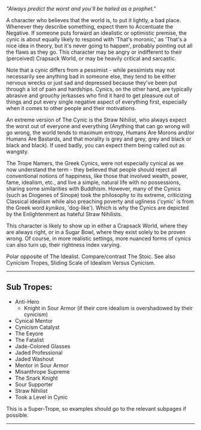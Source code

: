 _"Always predict the worst and you’ll be hailed as a prophet."_

A character who believes that the world is, to put it lightly, a bad place. Whenever they describe something, expect them to Accentuate the Negative. If someone puts forward an idealistic or optimistic premise, the cynic is about equally likely to respond with 'That's moronic,' as 'That's a nice idea in theory, but it's never going to happen', probably pointing out all the flaws as they go. This character may be angry or indifferent to their (perceived) Crapsack World, or may be heavily critical and sarcastic.

Note that a cynic differs from a pessimist - while pessimists may not necessarily see anything bad in someone else, they tend to be either nervous wrecks or just sad and depressed because they've been put through a lot of pain and hardships. Cynics, on the other hand, are typically abrasive and grouchy jerkasses who find it hard to get pleasure out of things and put every single negative aspect of everything first, especially when it comes to other people and their motivations.

An extreme version of The Cynic is the Straw Nihilist, who always expect the worst out of everyone and everything (Anything that can go wrong will go wrong, the world tends to maximum entropy, Humans Are Morons and/or Humans Are Bastards, and that morality is grey and grey, grey and black or black and black). If used badly, you can expect them being called out as wangsty.

The Trope Namers, the Greek Cynics, were not especially cynical as we now understand the term - they believed that people should reject all conventional notions of happiness, like those that involved wealth, power, fame, idealism, etc., and live a simple, natural life with no possessions, sharing some similarities with Buddhism. However, many of the Cynics (such as Diogenes of Sinope) took the philosophy to its extreme, criticizing Classical idealism while also preaching poverty and ugliness ('cynic' is from the Greek word _kynikos_, 'dog-like'). Which is why the Cynics are depicted by the Enlightenment as hateful Straw Nihilists.

This character is likely to show up in either a Crapsack World, where they are always right, or in a Sugar Bowl, where they exist solely to be proven wrong. Of course, in more realistic settings, more nuanced forms of cynics can also turn up, their rightness index varying.

Polar opposite of The Idealist. Compare/contrast The Stoic. See also Cynicism Tropes, Sliding Scale of Idealism Versus Cynicism.

___

## Sub Tropes:

-   Anti-Hero
    -   Knight in Sour Armor (if their core idealism is overshadowed by their cynicism)
-   Cynical Mentor
-   Cynicism Catalyst
-   The Eeyore
-   The Fatalist
-   Jade-Colored Glasses
-   Jaded Professional
-   Jaded Washout
-   Mentor in Sour Armor
-   Misanthrope Supreme
-   The Snark Knight
-   Sour Supporter
-   Straw Nihilist
-   Took a Level in Cynic

This is a Super-Trope, so examples should go to the relevant subpages if possible.

___